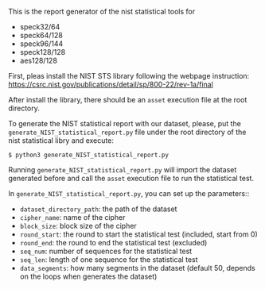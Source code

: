 This is the report generator of the nist statistical tools for 
* speck32/64
* speck64/128
* speck96/144
* speck128/128
* aes128/128

First, pleas install the NIST STS library following the webpage instruction:
https://csrc.nist.gov/publications/detail/sp/800-22/rev-1a/final

After install the library, there should be an `asset` execution file at the root directory.

To generate the NIST statistical report with our dataset, please, put the `generate_NIST_statistical_report.py` file under the root directory of the nist statistical libry and execute:
```
$ python3 generate_NIST_statistical_report.py
```
Running `generate_NIST_statistical_report.py` will import the dataset generated before and call the `asset` execution file to run the statistical test. 

In `generate_NIST_statistical_report.py`, you can set up the parameters::
* `dataset_directory_path`: the path of the dataset
* `cipher_name`: name of the cipher
* `block_size`: block size of the cipher
* `round_start`: the round to start the statistical test (included, start from 0)
* `round_end`: the round to end the statistical test (excluded)
* `seq_num`: number of sequences for the statistical test
* `seq_len`: length of one sequence for the statistical test
* `data_segments`: how many segments in the dataset (default 50, depends on the loops when generates the dataset)